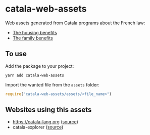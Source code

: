 # catala-web-assets

Web assets generated from Catala programs about the French law:
* [The housing benefits](https://github.com/CatalaLang/catala/tree/master/examples/aides_logement)
* [The family benefits](https://github.com/CatalaLang/catala/tree/master/examples/allocations_familiales)

## To use

Add the package to your project:

```
yarn add catala-web-assets
```

Import the wanted file from the `assets` folder:

```js
require("catala-web-assets/assets/<file_name>")
```

## Websites using this assets

* https://catala-lang.org ([source](https://github.com/CatalaLang/catala-website))
* catala-explorer ([source](https://github.com/CatalaLang/catala-explorer))
